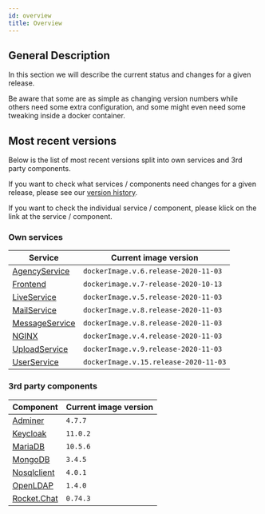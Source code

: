 ```yaml
---
id: overview
title: Overview
---
```


## General Description

In this section we will describe the current status and changes for a given release.

Be aware that some are as simple as changing version numbers while others need some extra configuration, and some might even need some tweaking inside a docker container.

## Most recent versions

Below is the list of most recent versions split into own services and 3rd party components.

If you want to check what services / components need changes for a given release, please see our [version history](../releases/versionhistory.md).

If you want to check the individual service / component, please klick on the link at the service / component.

### Own services
|Service|Current image version|
|--- |--- |
|[AgencyService](../releases/agencyservice.md)|`dockerImage.v.6.release-2020-11-03`|
|[Frontend](../releases/frontend.md)|`dockerimage.v.7-release-2020-10-13`|
|[LiveService](../releases/liveservice.md)|`dockerImage.v.5.release-2020-11-03`|
|[MailService](../releases/mailservice.md)|`dockerImage.v.8.release-2020-11-03`|
|[MessageService](../releases/messageservice.md)|`dockerImage.v.8.release-2020-11-03`|
|[NGINX](../releases/nginx.md)|`dockerImage.v.4.release-2020-11-03`|
|[UploadService](../releases/uploadservice.md)|`dockerImage.v.9.release-2020-11-03`|
|[UserService](../releases/userservice.md)|`dockerImage.v.15.release-2020-11-03`|
 
### 3rd party components
|Component|Current image version|
|--- |--- |
|[Adminer](../releases/adminer.md)|`4.7.7`|
|[Keycloak](../releases/keycloak.md)|`11.0.2`|
|[MariaDB](../releases/mariadb.md)|`10.5.6`|
|[MongoDB](../releases/mongodb.md)|`3.4.5`|
|[Nosqlclient](../releases/nosqlclient.md)|`4.0.1`|
|[OpenLDAP](../releases/openldap.md)|`1.4.0`|
|[Rocket.Chat](../releases/rocketchat.md)|`0.74.3`|